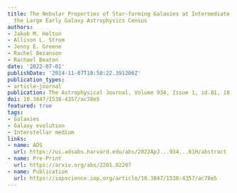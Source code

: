 ```yaml
---
title: The Nebular Properties of Star-forming Galaxies at Intermediate Redshift from
  the Large Early Galaxy Astrophysics Census
authors:
- Jakob M. Helton
- Allison L. Strom
- Jenny E. Greene
- Rachel Bezanson
- Rachael Beaton
date: '2022-07-01'
publishDate: '2024-11-07T18:50:22.391206Z'
publication_types:
- article-journal
publication: The Astrophysical Journal, Volume 934, Issue 1, id.81, 18 pages
doi: 10.3847/1538-4357/ac78e5
featured: true
tags:
- Galaxies
- Galaxy evolution
- Interstellar medium
links:
- name: ADS
  url: https://ui.adsabs.harvard.edu/abs/2022ApJ...934...81H/abstract
- name: Pre-Print
  url: https://arxiv.org/abs/2201.02207
- name: Publication
  url: https://iopscience.iop.org/article/10.3847/1538-4357/ac78e5
---
```

